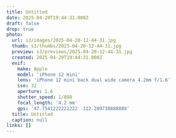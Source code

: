 ```yaml
---
title: Untitled
date: 2025-04-20T19:44:31.000Z
draft: false
drop: true
photo:
  url: s3/images/2025-04-20-12-44-31.jpg
  thumb: s3/thumbs/2025-04-20-12-44-31.jpg
  preview: s3/previews/2025-04-20-12-44-31.jpg
  created: 2025-04-20T19:44:31.000Z
  exif:
    make: Apple
    model: 'iPhone 12 mini'
    lens: 'iPhone 12 mini back dual wide camera 4.2mm f/1.6'
    iso: 32
    aperture: 1.6
    shutter_speed: 1/888
    focal_length: '4.2 mm'
    gps: '47.7541222222222 -122.209738888889'
  title: Untitled
  caption: null
links: []
---
```

